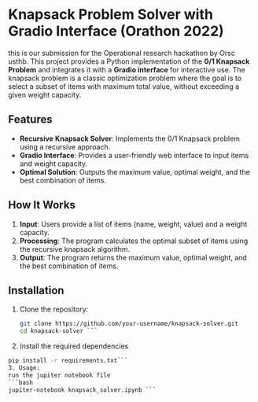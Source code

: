 # Knapsack Problem Solver with Gradio Interface (Orathon 2022)

this is our submission for the Operational research hackathon by Orsc usthb.
This project provides a Python implementation of the **0/1 Knapsack Problem** and integrates it with a **Gradio interface** for interactive use. The knapsack problem is a classic optimization problem where the goal is to select a subset of items with maximum total value, without exceeding a given weight capacity.

## Features
- **Recursive Knapsack Solver**: Implements the 0/1 Knapsack problem using a recursive approach.
- **Gradio Interface**: Provides a user-friendly web interface to input items and weight capacity.
- **Optimal Solution**: Outputs the maximum value, optimal weight, and the best combination of items.

## How It Works
1. **Input**: Users provide a list of items (name, weight, value) and a weight capacity.
2. **Processing**: The program calculates the optimal subset of items using the recursive knapsack algorithm.
3. **Output**: The program returns the maximum value, optimal weight, and the best combination of items.

## Installation
1. Clone the repository:
   ```bash
   git clone https://github.com/your-username/knapsack-solver.git
   cd knapsack-solver ```
2. Install the required dependencies
```bash
pip install -r requirements.txt```
3. Usage:
run the jupiter notebook file
```bash
jupiter-notebook knapsack_solver.ipynb ```
